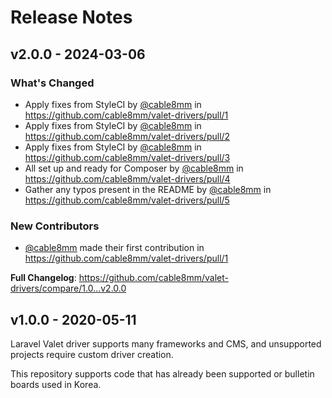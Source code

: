 # Release Notes

## v2.0.0 - 2024-03-06

### What's Changed

* Apply fixes from StyleCI by [@cable8mm](https://github.com/cable8mm) in https://github.com/cable8mm/valet-drivers/pull/1
* Apply fixes from StyleCI by [@cable8mm](https://github.com/cable8mm) in https://github.com/cable8mm/valet-drivers/pull/2
* Apply fixes from StyleCI by [@cable8mm](https://github.com/cable8mm) in https://github.com/cable8mm/valet-drivers/pull/3
* All set up and ready for Composer by [@cable8mm](https://github.com/cable8mm) in https://github.com/cable8mm/valet-drivers/pull/4
* Gather any typos present in the README by [@cable8mm](https://github.com/cable8mm) in https://github.com/cable8mm/valet-drivers/pull/5

### New Contributors

* [@cable8mm](https://github.com/cable8mm) made their first contribution in https://github.com/cable8mm/valet-drivers/pull/1

**Full Changelog**: https://github.com/cable8mm/valet-drivers/compare/1.0...v2.0.0

## v1.0.0 - 2020-05-11

Laravel Valet driver supports many frameworks and CMS, and unsupported projects require custom driver creation.

This repository supports code that has already been supported or bulletin boards used in Korea.
